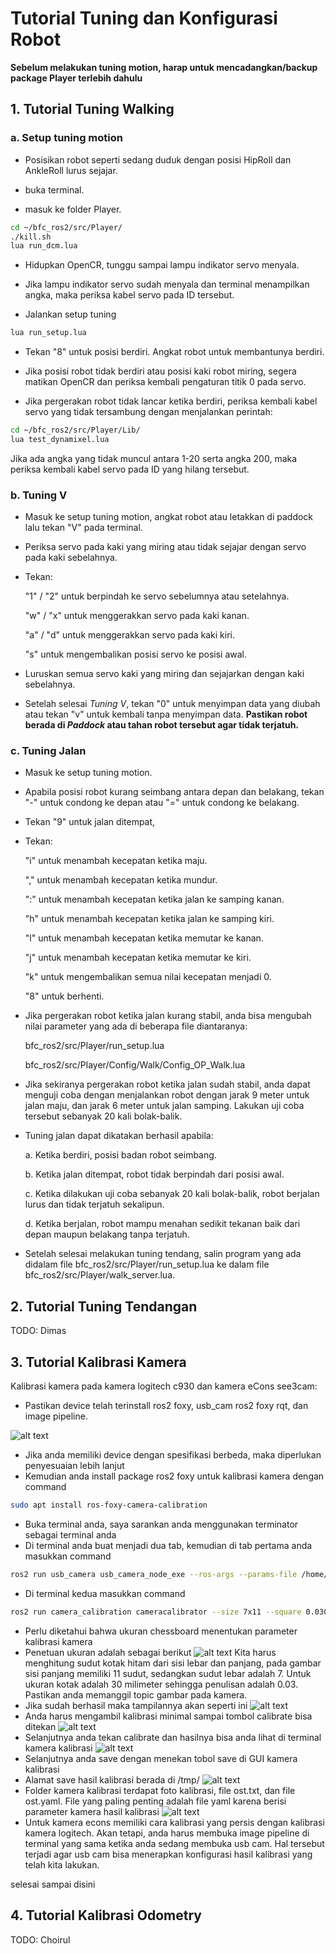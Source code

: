# Tutorial Tuning dan Konfigurasi Robot
 
 **Sebelum melakukan tuning motion, harap untuk mencadangkan/backup package Player terlebih dahulu**

  
## 1. Tutorial Tuning Walking

### a. Setup tuning motion

- Posisikan robot seperti sedang duduk dengan posisi HipRoll dan AnkleRoll lurus sejajar.
  
- buka terminal.
  
- masuk ke folder Player.
  
```bash
cd ~/bfc_ros2/src/Player/
./kill.sh
lua run_dcm.lua
```

- Hidupkan OpenCR, tunggu sampai lampu indikator servo menyala.

- Jika lampu indikator servo sudah menyala dan terminal menampilkan angka, maka periksa kabel servo pada ID tersebut.
  
- Jalankan setup tuning

```bash
lua run_setup.lua
```

- Tekan "8" untuk posisi berdiri. Angkat robot untuk membantunya berdiri.

- Jika posisi robot tidak berdiri atau posisi kaki robot miring, segera matikan OpenCR dan periksa kembali pengaturan titik 0 pada servo.

- Jika pergerakan robot tidak lancar ketika berdiri, periksa kembali kabel servo yang tidak tersambung dengan menjalankan perintah:
  
```bash
cd ~/bfc_ros2/src/Player/Lib/
lua test_dynamixel.lua
```

Jika ada angka yang tidak muncul antara 1-20 serta angka 200, maka periksa kembali kabel servo pada ID yang hilang tersebut.

### b. Tuning V

- Masuk ke setup tuning motion, angkat robot atau letakkan di paddock lalu tekan "V" pada terminal.
  
- Periksa servo pada kaki yang miring atau tidak sejajar dengan servo pada kaki sebelahnya.

- Tekan:
  
    "1" / "2" untuk berpindah ke servo sebelumnya atau setelahnya.
    
    "w" / "x" untuk menggerakkan servo pada kaki kanan.
    
    "a" / "d" untuk menggerakkan servo pada kaki kiri.
    
    "s"       untuk mengembalikan posisi servo ke posisi awal.

- Luruskan semua servo kaki yang miring dan sejajarkan dengan kaki sebelahnya.

- Setelah selesai *Tuning V*, tekan "0" untuk menyimpan data yang diubah atau tekan "v" untuk kembali tanpa menyimpan data. **Pastikan robot berada di *Paddock* atau tahan robot tersebut agar tidak terjatuh.**

### c. Tuning Jalan

- Masuk ke setup tuning motion.

- Apabila posisi robot kurang seimbang antara depan dan belakang, tekan "-" untuk condong ke depan atau "=" untuk condong ke belakang.

- Tekan "9" untuk jalan ditempat,

- Tekan:
    
    "i" untuk menambah kecepatan ketika maju.
    
    "," untuk menambah kecepatan ketika mundur.
    
    ":" untuk menambah kecepatan ketika jalan ke samping kanan.
    
    "h" untuk menambah kecepatan ketika jalan ke samping kiri.
    
    "l" untuk menambah kecepatan ketika memutar ke kanan.
    
    "j" untuk menambah kecepatan ketika memutar ke kiri.
    
    "k" untuk mengembalikan semua nilai kecepatan menjadi 0.
    
    "8" untuk berhenti.

- Jika pergerakan robot ketika jalan kurang stabil, anda bisa mengubah nilai parameter yang ada di beberapa file diantaranya:
    
    bfc_ros2/src/Player/run_setup.lua
    
    bfc_ros2/src/Player/Config/Walk/Config_OP_Walk.lua

- Jika sekiranya pergerakan robot ketika jalan sudah stabil, anda dapat menguji coba dengan menjalankan robot dengan jarak 9 meter untuk jalan maju, dan jarak 6 meter untuk jalan samping. Lakukan uji coba tersebut sebanyak 20 kali bolak-balik.

- Tuning jalan dapat dikatakan berhasil apabila:
  
    a. Ketika berdiri, posisi badan robot seimbang.
  
    b. Ketika jalan ditempat, robot tidak berpindah dari posisi awal.

    c. Ketika dilakukan uji coba sebanyak 20 kali bolak-balik, robot berjalan lurus dan tidak terjatuh sekalipun.

    d. Ketika berjalan, robot mampu menahan sedikit tekanan baik dari depan maupun belakang tanpa terjatuh.

- Setelah selesai melakukan tuning tendang, salin program yang ada didalam file bfc_ros2/src/Player/run_setup.lua ke dalam file bfc_ros2/src/Player/walk_server.lua.

## 2. Tutorial Tuning Tendangan

TODO: Dimas

## 3. Tutorial Kalibrasi Kamera

Kalibrasi kamera pada kamera logitech c930 dan kamera eCons see3cam:

- Pastikan device telah terinstall ros2 foxy, usb_cam ros2 foxy rqt, dan image pipeline.
  
![alt text](<images/Screenshot from 2024-10-29 18-46-26.png>)
- Jika anda memiliki device dengan spesifikasi berbeda, maka diperlukan penyesuaian lebih lanjut
- Kemudian anda install package ros2 foxy untuk kalibrasi kamera dengan command
```bash
sudo apt install ros-foxy-camera-calibration
```
- Buka terminal anda, saya sarankan anda menggunakan terminator sebagai terminal anda
- Di terminal anda buat menjadi dua tab, kemudian di tab pertama anda masukkan command
```bash
ros2 run usb_camera usb_camera_node_exe --ros-args --params-file /home/alamat_file_config.yaml 
```
- Di terminal kedua masukkan command
```bash
ros2 run camera_calibration cameracalibrator --size 7x11 --square 0.030 --ros-args -r image:=/camera/image
```
- Perlu diketahui bahwa ukuran chessboard menentukan parameter kalibrasi kamera
- Penetuan ukuran adalah sebagai berikut
![alt text](<images/WhatsApp Image 2024-10-31 at 16.55.23.jpeg>)
Kita harus menghitung sudut kotak hitam dari sisi lebar dan panjang, pada gambar sisi panjang memiliki 11 sudut, sedangkan sudut lebar adalah 7. Untuk ukuran kotak adalah 30 milimeter sehingga penulisan adalah 0.03. Pastikan anda memanggil topic gambar pada kamera.
- Jika sudah berhasil maka tampilannya akan seperti ini
![alt text](<images/Screenshot from 2024-10-29 19-29-37.png>)
- Anda harus mengambil kalibrasi minimal sampai tombol calibrate bisa ditekan
![alt text](<images/Screenshot from 2024-10-29 19-30-51.png>)
- Selanjutnya anda tekan calibrate dan hasilnya bisa anda lihat di terminal kamera kalibrasi
![alt text](<images/Screenshot from 2024-10-29 19-31-21.png>)
- Selanjutnya anda save dengan menekan tobol save di GUI kamera kalibrasi
- Alamat save hasil kalibrasi berada di /tmp/
![alt text](<images/Screenshot from 2024-10-29 19-48-19.png>)
- Folder kamera kalibrasi terdapat foto kalibrasi, file ost.txt, dan file ost.yaml. File yang paling penting adalah file yaml karena berisi parameter kamera hasil kalibrasi
![alt text](<images/Screenshot from 2024-10-29 19-49-42.png>)
- Untuk kamera econs memiliki cara kalibrasi yang persis dengan kalibrasi kamera logitech. Akan tetapi, anda harus membuka image pipeline di terminal yang sama ketika anda sedang membuka usb cam. Hal tersebut terjadi agar usb cam bisa menerapkan konfigurasi hasil kalibrasi yang telah kita lakukan. 

selesai sampai disini

## 4. Tutorial Kalibrasi Odometry

TODO: Choirul
